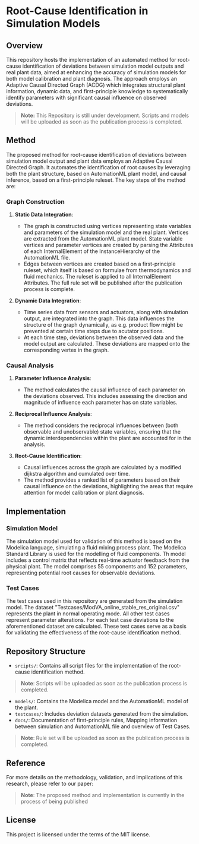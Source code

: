 # Root-Cause Identification in Simulation Models

## Overview

This repository hosts the implementation of an automated method for root-cause identification of deviations between simulation model outputs and real plant data, aimed at enhancing the accuracy of simulation models for both model calibration and plant diagnosis. The approach employs an Adaptive Causal Directed Graph (ACDG) which integrates structural plant information, dynamic data, and first-principle knowledge to systematically identify parameters with significant causal influence on observed deviations.
> **Note:** This Repository is still under development. Scripts and models will be uploaded as soon as the publication process is completed.

## Method

The proposed method for root-cause identification of deviations between simulation model output and plant data employs an Adaptive Causal Directed Graph. It automates the identification of root causes by leveraging both the plant structure, based on AutomationML plant model, and causal inference, based on a first-principle ruleset.
The key steps of the method are:
### Graph Construction

1. **Static Data Integration**:
   - The graph is constructed using vertices representing state variables and parameters of the simulation model and the real plant. Vertices are extracted from the AutomationML plant model. State variable vertices and parameter vertices are created by parsing the Attributes of each InternalElement of the InstanceHierarchy of the AutomationML file.
   - Edges between vertices are created based on a first-principle ruleset, which itself is based on formulae from thermodynamics and fluid mechanics. The ruleset is applied to all InternalElement Attributes. The full rule set will be published after the publication process is complete.

2. **Dynamic Data Integration**:
   - Time series data from sensors and actuators, along with simulation output, are integrated into the graph. This data influences the structure of the graph dynamically, as e.g. product flow might be prevented at certain time steps due to acutator positions.
   - At each time step, deviations between the observed data and the model output are calculated. These deviations are mapped onto the corresponding vertex in the graph.

### Causal Analysis

1. **Parameter Influence Analysis**:
   - The method calculates the causal influence of each parameter on the deviations observed. This includes assessing the direction and magnitude of influence each parameter has on state variables.

2. **Reciprocal Influence Analysis**:
   - The method considers the reciprocal influences between (both observable and unobservable) state variables, ensuring that the dynamic interdependencies within the plant are accounted for in the analysis.

3. **Root-Cause Identification**:
   - Causal influences across the graph are calculated by a modified dijkstra algorithm and cumulated over time.
   - The method provides a ranked list of parameters based on their causal influence on the deviations, highlighting the areas that require attention for model calibration or plant diagnosis.

## Implementation

### Simulation Model

The simulation model used for validation of this method is based on the Modelica language, simulating a fluid mixing process plant. 
The Modelica Standard Library is used for the modelling of fluid components.
Th model includes a control matrix that reflects real-time actuator feedback from the physical plant.
The model comprises 55 components and 152 parameters, representing potential root causes for observable deviations.

### Test Cases

The test cases used in this repository are generated from the simulation model. 
The dataset "Testcases/ModVA_online_stable_res_original.csv" represents the plant in normal operating mode. 
All other test cases represent parameter alterations. For each test case deviations to the aforementioned dataset are calculated.
These test cases serve as a basis for validating the effectiveness of the root-cause identification method.

## Repository Structure

- `srcipts/`: Contains all script files for the implementation of the root-cause identification method.
>**Note**: Scripts will be uploaded as soon as the publication process is completed.
- `models/`: Contains the Modelica model and the AutomationML model of the plant. 
- `testcases/`: Includes deviation datasets generated from the simulation.
- `docs/`: Documentation of first-principle rules, Mapping information between simulation and AutomationML file and overview of Test Cases.
>**Note**: Rule set will be uploaded as soon as the publication process is completed.

## Reference

For more details on the methodology, validation, and implications of this research, please refer to our paper:

>**Note**: The proposed method and implementation is currently in the process of being published



## License

This project is licensed under the terms of the MIT license.